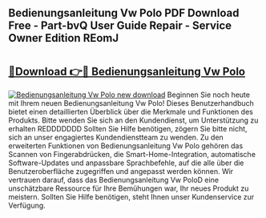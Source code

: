 ## Bedienungsanleitung Vw Polo PDF Download Free - Part-bvQ User Guide Repair - Service Owner Edition REomJ

# <h2><a href="http://df2iv6.blite.top/?on=Bedienungsanleitung+Vw+Polo">🔗Download 👉🔴 Bedienungsanleitung Vw Polo</a></h2>

[![Bedienungsanleitung Vw Polo new download](https://i.imgur.com/lujVjoI.png)](http://df2iv6.blite.top/?on=Bedienungsanleitung+Vw+Polo)
Beginnen Sie noch heute mit Ihrem neuen Bedienungsanleitung Vw Polo! Dieses Benutzerhandbuch bietet einen detaillierten Überblick über die Merkmale und Funktionen des Produkts. Bitte wenden Sie sich an den Kundendienst, um Unterstützung zu erhalten REDDDDDDD Sollten Sie Hilfe benötigen, zögern Sie bitte nicht, sich an unser engagiertes Kundendienstteam zu wenden. Zu den erweiterten Funktionen von Bedienungsanleitung Vw Polo gehören das Scannen von Fingerabdrücken, die Smart-Home-Integration, automatische Software-Updates und anpassbare Sprachbefehle, auf die alle über die Benutzeroberfläche zugegriffen und angepasst werden können. Wir vertrauen darauf, dass das Bedienungsanleitung Vw PoloD eine unschätzbare Ressource für Ihre Bemühungen war, Ihr neues Produkt zu meistern. Sollten Sie Hilfe benötigen, steht Ihnen unser Kundenservice zur Verfügung.

